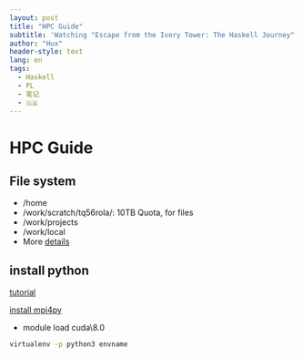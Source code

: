 ```yaml
---
layout: post
title: "HPC Guide"
subtitle: 'Watching "Escape from the Ivory Tower: The Haskell Journey"'
author: "Hux"
header-style: text
lang: en
tags:
  - Haskell
  - PL
  - 笔记
  - 🇬🇧
---
```

# HPC Guide

## File system
- /home
- /work/scratch/tq56rola/: 10TB Quota, for files
- /work/projects
- /work/local
- More [details](https://www.hhlr.tu-darmstadt.de/hhlr/arbeit_auf_dem_cluster/dateisysteme_lichtenbergrechner_2/index.en.jsp)

## install python
[tutorial](https://www.godaddy.com/garage/how-to-install-and-configure-python-on-a-hosted-server/)





[install mpi4py](http://lsi.ugr.es/jmantas/pdp/ayuda/datos/instalaciones/Install_OpenMPI_en.pdf)

- module load cuda\8.0

```sh
virtualenv -p python3 envname
```


